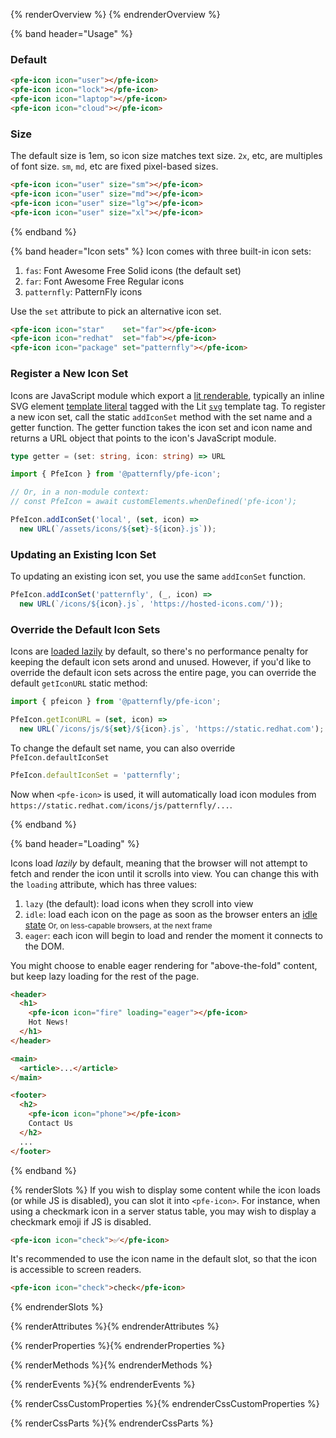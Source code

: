 <style>
  main.basic pfe-icon[circled] {
    margin-right: 8px;
    margin-bottom: 8px;
  }
</style>

{% renderOverview %}
  <pfe-icon icon="user" size="xl"></pfe-icon>
  <pfe-icon icon="lock" size="xl"></pfe-icon>
  <pfe-icon icon="laptop" size="xl"></pfe-icon>
  <pfe-icon icon="cloud" size="xl"></pfe-icon>
{% endrenderOverview %}

{% band header="Usage" %}
  ### Default
  <pfe-icon icon="user"></pfe-icon>
  <pfe-icon icon="lock"></pfe-icon>
  <pfe-icon icon="laptop"></pfe-icon>
  <pfe-icon icon="cloud"></pfe-icon>
  ```html
  <pfe-icon icon="user"></pfe-icon>
  <pfe-icon icon="lock"></pfe-icon>
  <pfe-icon icon="laptop"></pfe-icon>
  <pfe-icon icon="cloud"></pfe-icon>
  ```

  ### Size
  The default size is 1em, so icon size matches text size.  `2x`, etc, are multiples of font size.  `sm`, `md`, etc are fixed pixel-based sizes.

  <pfe-icon icon="user" size="sm"></pfe-icon>
  <pfe-icon icon="user" size="md"></pfe-icon>
  <pfe-icon icon="user" size="lg"></pfe-icon>
  <pfe-icon icon="user" size="xl"></pfe-icon>

  ```html
  <pfe-icon icon="user" size="sm"></pfe-icon>
  <pfe-icon icon="user" size="md"></pfe-icon>
  <pfe-icon icon="user" size="lg"></pfe-icon>
  <pfe-icon icon="user" size="xl"></pfe-icon>
  ```
{% endband %}

{% band header="Icon sets" %}
Icon comes with three built-in icon sets:

1. `fas`: Font Awesome Free Solid icons (the default set)
1. `far`: Font Awesome Free Regular icons
1. `patternfly`: PatternFly icons

Use the `set` attribute to pick an alternative icon set.
```html
<pfe-icon icon="star"    set="far"></pfe-icon>
<pfe-icon icon="redhat"  set="fab"></pfe-icon>
<pfe-icon icon="package" set="patternfly"></pfe-icon>
```

### Register a New Icon Set

Icons are JavaScript module which export a [lit renderable][renderable], typically an inline SVG
element [template literal][template-literals] tagged with the Lit [`svg`][svg-tag] template tag.
To register a new icon set, call the static `addIconSet` method with the set name and a getter
function. The getter function takes the icon set and icon name and returns a URL object that points 
to the icon's JavaScript module.

```ts
type getter = (set: string, icon: string) => URL
```

```javascript
import { PfeIcon } from '@patternfly/pfe-icon';

// Or, in a non-module context:
// const PfeIcon = await customElements.whenDefined('pfe-icon');

PfeIcon.addIconSet('local', (set, icon) =>
  new URL(`/assets/icons/${set}-${icon}.js`));
```

### Updating an Existing Icon Set

To updating an existing icon set, you use the same `addIconSet` function.

```javascript
PfeIcon.addIconSet('patternfly', (_, icon) =>
  new URL(`/icons/${icon}.js`, 'https://hosted-icons.com/'));
```

### Override the Default Icon Sets

Icons are [loaded lazily](#loading) by default, so there's no performance penalty for keeping the
default icon sets arond and unused. However, if you'd like to override the default icon sets across
the entire page, you can override the default `getIconURL` static method:

```js
import { pfeicon } from '@patternfly/pfe-icon';

PfeIcon.getIconURL = (set, icon) =>
  new URL(`/icons/js/${set}/${icon}.js`, 'https://static.redhat.com');
```

To change the default set name, you can also override `PfeIcon.defaultIconSet`

```js
PfeIcon.defaultIconSet = 'patternfly';
```

Now when `<pfe-icon>` is used, it will automatically load icon modules from
`https://static.redhat.com/icons/js/patternfly/...`.

{% endband %}

{% band header="Loading" %}

Icons load _lazily_ by default, meaning that the browser will not attempt to fetch and render the
icon until it scrolls into view. You can change this with the `loading` attribute, which has three
values:

1. `lazy` (the default): load icons when they scroll into view
2. `idle`: load each icon on the page as soon as the browser enters an [idle state][ric]
    <small>Or, on less-capable browsers, at the next frame</small>
3. `eager`: each icon will begin to load and render the moment it connects to the DOM.

You might choose to enable eager rendering for "above-the-fold" content, but keep lazy loading for
the rest of the page.

```html
<header>
  <h1>
    <pfe-icon icon="fire" loading="eager"></pfe-icon>
    Hot News!
  </h1>
</header>

<main>
  <article>...</article>
</main>

<footer>
  <h2>
    <pfe-icon icon="phone"></pfe-icon>
    Contact Us
  </h2>
  ...
</footer>
```
{% endband %}

{% renderSlots %}
If you wish to display some content while the icon loads (or while JS is disabled),
you can slot it into `<pfe-icon>`. For instance, when using a checkmark icon in a server status
table, you may wish to display a checkmark emoji if JS is disabled.

```html
<pfe-icon icon="check">✅</pfe-icon>
```

It's recommended to use the icon name in the default slot, so that the icon is accessible to screen
readers.

```html
<pfe-icon icon="check">check</pfe-icon>
```
{% endrenderSlots %}

{% renderAttributes %}{% endrenderAttributes %}

{% renderProperties %}{% endrenderProperties %}

{% renderMethods %}{% endrenderMethods %}

{% renderEvents %}{% endrenderEvents %}

{% renderCssCustomProperties %}{% endrenderCssCustomProperties %}

{% renderCssParts %}{% endrenderCssParts %}

[renderable]: https://lit.dev/docs/components/rendering/
[template-literals]: https://developer.mozilla.org/en-US/docs/Web/JavaScript/Reference/Template_literals
[svg-tag]: https://lit.dev/docs/api/templates/#svg
[ric]: https://developer.mozilla.org/en-US/docs/Web/API/Window/requestIdleCallback
